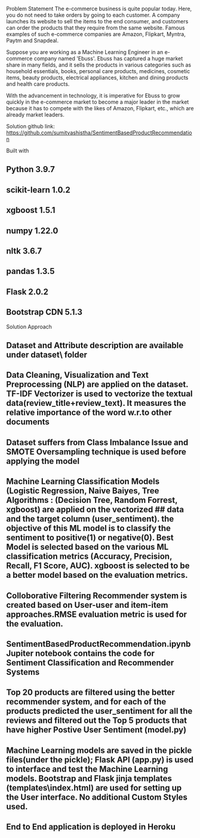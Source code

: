 Problem Statement
The e-commerce business is quite popular today. Here, you do not need to take orders by going to each customer. A company launches its website to sell the items to the end consumer, and customers can order the products that they require from the same website. Famous examples of such e-commerce companies are Amazon, Flipkart, Myntra, Paytm and Snapdeal.

Suppose you are working as a Machine Learning Engineer in an e-commerce company named 'Ebuss'. Ebuss has captured a huge market share in many fields, and it sells the products in various categories such as household essentials, books, personal care products, medicines, cosmetic items, beauty products, electrical appliances, kitchen and dining products and health care products.

With the advancement in technology, it is imperative for Ebuss to grow quickly in the e-commerce market to become a major leader in the market because it has to compete with the likes of Amazon, Flipkart, etc., which are already market leaders.

Solution
github link: https://github.com/sumitvashistha/SentimentBasedProductRecommendation

Built with
## Python 3.9.7
## scikit-learn 1.0.2
## xgboost 1.5.1
## numpy 1.22.0
## nltk 3.6.7
## pandas 1.3.5
## Flask 2.0.2
## Bootstrap CDN 5.1.3

Solution Approach

## Dataset and Attribute description are available under dataset\ folder
## Data Cleaning, Visualization and Text Preprocessing (NLP) are applied on the dataset. TF-IDF Vectorizer is used to vectorize the textual data(review_title+review_text). It measures the relative importance of the word w.r.to other documents
## Dataset suffers from Class Imbalance Issue and SMOTE Oversampling technique is used before applying the model
## Machine Learning Classification Models (Logistic Regression, Naive Baiyes, Tree Algorithms : (Decision Tree, Random Forrest, xgboost) are applied on the vectorized ## data and the target column (user_sentiment). the objective of this ML model is to classify the sentiment to positive(1) or negative(0). Best Model is selected based on the various ML classification metrics (Accuracy, Precision, Recall, F1 Score, AUC). xgboost is selected to be a better model based on the evaluation metrics.
## Colloborative Filtering Recommender system is created based on User-user and item-item approaches.RMSE evaluation metric is used for the evaluation.
## SentimentBasedProductRecommendation.ipynb Jupiter notebook contains the code for Sentiment Classification and Recommender Systems
## Top 20 products are filtered using the better recommender system, and for each of the products predicted the user_sentiment for all the reviews and filtered out the Top 5 products that have higher Postive User Sentiment (model.py)
## Machine Learning models are saved in the pickle files(under the pickle); Flask API (app.py) is used to interface and test the Machine Learning models. Bootstrap and Flask jinja templates (templates\index.html) are used for setting up the User interface. No additional Custom Styles used.
## End to End application is deployed in Heroku
